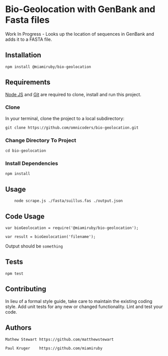 Bio-Geolocation with GenBank and Fasta files
==========

Work In Progress - Looks up the location of sequences in GenBank and adds it to a FASTA file.

## Installation

  `npm install @miamiruby/bio-geolocation`

## Requirements

[Node JS](https://nodejs.org/en/download/) and [Git](https://git-scm.com/downloads) are required to clone, install and run this project.

### Clone
In your terminal, clone the project to a local subdirectory:
```
git clone https://github.com/omnicoders/bio-geolocation.git
```

### Change Directory To Project
```
cd bio-geolocation
```

### Install Dependencies
```
npm install
```

## Usage
```
    node scrape.js ./fasta/suillus.fas ./output.json
```

## Code Usage

    var bioGeolocation = require('@miamiruby/bio-geolocation');

    var result = bioGeolocation('filename');
  
  
  Output should be `something`

## Tests

  `npm test`

## Contributing

In lieu of a formal style guide, take care to maintain the existing coding style. Add unit tests for any new or changed functionality. Lint and test your code.

## Authors

    Mathew Stewart https://github.com/matthewstewart

    Paul Kruger    https://github.com/miamiruby
